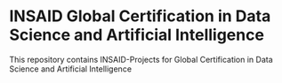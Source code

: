 # INSAID Global Certification in Data Science and Artificial Intelligence

This repository contains INSAID-Projects for Global Certification in Data Science and Artificial Intelligence
